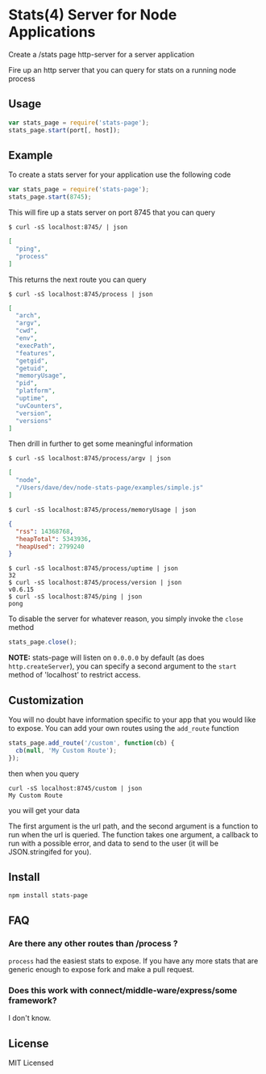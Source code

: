 Stats(4) Server for Node Applications
==================================

Create a /stats page http-server for a server application

Fire up an http server that you can query for stats on a running node process

Usage
-----

``` js
var stats_page = require('stats-page');
stats_page.start(port[, host]);
```

Example
-------

To create a stats server for your application use the following code

``` js
var stats_page = require('stats-page');
stats_page.start(8745);
```

This will fire up a stats server on port 8745 that you can query


    $ curl -sS localhost:8745/ | json

``` json
[
  "ping",
  "process"
]
```

This returns the next route you can query

    $ curl -sS localhost:8745/process | json

``` json
[
  "arch",
  "argv",
  "cwd",
  "env",
  "execPath",
  "features",
  "getgid",
  "getuid",
  "memoryUsage",
  "pid",
  "platform",
  "uptime",
  "uvCounters",
  "version",
  "versions"
]
```

Then drill in further to get some meaningful information

    $ curl -sS localhost:8745/process/argv | json

``` json
[
  "node",
  "/Users/dave/dev/node-stats-page/examples/simple.js"
]
```

    $ curl -sS localhost:8745/process/memoryUsage | json

``` json
{
  "rss": 14368768,
  "heapTotal": 5343936,
  "heapUsed": 2799240
}
```

    $ curl -sS localhost:8745/process/uptime | json
    32
    $ curl -sS localhost:8745/process/version | json
    v0.6.15
    $ curl -sS localhost:8745/ping | json
    pong

To disable the server for whatever reason, you simply invoke the `close` method

``` js
stats_page.close();
```

**NOTE:** stats-page will listen on `0.0.0.0` by default (as does `http.createServer`),
you can specify a second argument to the `start` method of 'localhost' to restrict
access.

Customization
-------------

You will no doubt have information specific to your app that you would like to
expose.  You can add your own routes using the `add_route` function

``` js
stats_page.add_route('/custom', function(cb) {
  cb(null, 'My Custom Route');
});
```

then when you query

    curl -sS localhost:8745/custom | json
    My Custom Route

you will get your data

The first argument is the url path, and the second argument is a function to run
when the url is queried.  The function takes one argument, a callback to run
with a possible error, and data to send to the user (it will be JSON.stringifed
for you).

Install
-------

    npm install stats-page

FAQ
---

### Are there any other routes than /process ?

`process` had the easiest stats to expose.  If you have any more stats that are generic
enough to expose fork and make a pull request.

### Does this work with connect/middle-ware/express/some framework?

I don't know.

License
-------

MIT Licensed
